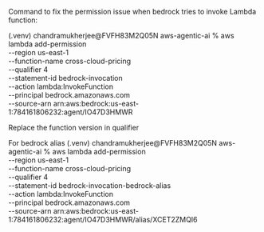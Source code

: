 Command to fix the permission issue when bedrock tries to invoke Lambda function:

(.venv) chandramukherjee@FVFH83M2Q05N aws-agentic-ai %   aws lambda add-permission \
  --region us-east-1 \
  --function-name cross-cloud-pricing \
  --qualifier 4 \
  --statement-id bedrock-invocation \
  --action lambda:InvokeFunction \
  --principal bedrock.amazonaws.com \
  --source-arn arn:aws:bedrock:us-east-1:784161806232:agent/IO47D3HMWR

  Replace the function version in qualifier

For bedrock alias
  (.venv) chandramukherjee@FVFH83M2Q05N aws-agentic-ai %   aws lambda add-permission \
  --region us-east-1 \
  --function-name cross-cloud-pricing \
  --qualifier 4 \
  --statement-id bedrock-invocation-bedrock-alias \
  --action lambda:InvokeFunction \
  --principal bedrock.amazonaws.com \
  --source-arn arn:aws:bedrock:us-east-1:784161806232:agent/IO47D3HMWR/alias/XCET2ZMQI6